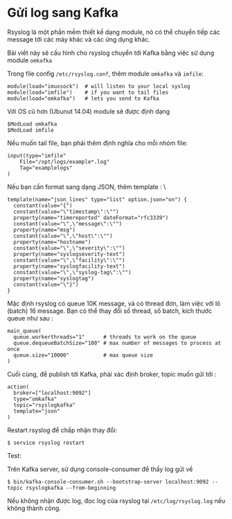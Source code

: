 # Gửi log sang Kafka

Rsyslog là một phần mềm thiết kế dạng module, nó có thể chuyển tiếp các message tới các máy khác và các ứng dụng khác.

Bài viết này sẽ cấu hình cho rsyslog chuyển tới Kafka bằng việc sử dụng module `omkafka`

Trong file config `/etc/rsyslog.conf`, thêm module `omkafka` và `imfile`:

	module(load="imuxsock")  # will listen to your local syslog
	module(load="imfile")    # if you want to tail files
	module(load="omkafka")   # lets you send to Kafka

Với OS cũ hơn (Ubunut 14.04) module sẽ được định dạng 

	$ModLoad omkafka
	$ModLoad imfile 

Nếu muốn tail file, bạn phải thêm định nghĩa cho mỗi nhóm file:

	input(type="imfile"
		File="/opt/logs/example*.log"
		Tag="examplelogs"
	)


Nếu bạn cần format sang dạng JSON, thêm template : \

	template(name="json_lines" type="list" option.json="on") {
	  constant(value="{")
	  constant(value="\"timestamp\":\"")
	  property(name="timereported" dateFormat="rfc3339")
	  constant(value="\",\"message\":\"")
	  property(name="msg")
	  constant(value="\",\"host\":\"")
	  property(name="hostname")
	  constant(value="\",\"severity\":\"")
	  property(name="syslogseverity-text")
	  constant(value="\",\"facility\":\"")
	  property(name="syslogfacility-text")
	  constant(value="\",\"syslog-tag\":\"")
	  property(name="syslogtag")
	  constant(value="\"}")
	}
	
Mặc định rsyslog có queue 10K message, và có thread đơn, làm việc với lô (batch) 16 message. Bạn có thể thay đổi số thread, số batch, kích thước queue như sau : 


	main_queue(
	  queue.workerthreads="1"      # threads to work on the queue
	  queue.dequeueBatchSize="100" # max number of messages to process at once
	  queue.size="10000"           # max queue size
	)
	
Cuối cùng, để publish tới Kafka, phải xác định broker, topic muốn gửi tới : 

	action(
	  broker=["localhost:9092"]
	  type="omkafka"
	  topic="rsyslogkafka"
	  template="json"
	)

Restart rsyslog để chấp nhận thay đổi:

	$ service rsyslog restart 
	
Test: 

Trên Kafka server, sử dụng console-consumer để thấy log gửi về 
	
	$ bin/kafka-console-consumer.sh --bootstrap-server localhost:9092 --topic rsyslogkafka --from-beginning

Nếu không nhận được log, đọc log của rsyslog tại `/etc/log/rsyslog.log` nếu không thành công.
	
	
	
